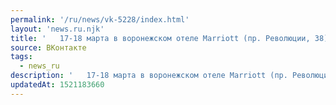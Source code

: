 ```yaml
---
permalink: '/ru/news/vk-5228/index.html'
layout: 'news.ru.njk'
title: '   17-18 марта в воронежском отеле Marriott (пр. Революции, 38) состоится международная выставк…'
source: ВКонтакте
tags:
  - news_ru
description: '   17-18 марта в воронежском отеле Marriott (пр. Революции, 38) состоится международная выставк…'
updatedAt: 1521183660
---
```

